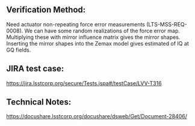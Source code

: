 Verification Method:
---
Need actuator non-repeating force error measurements (LTS-MSS-REQ-0008). We can have some random realizations of the force error map. Multiplying these with mirror influence matrix gives the mirror shapes. Inserting the mirror shapes into the Zemax model gives estimated of IQ at GQ fields.

JIRA test case:
---
https://jira.lsstcorp.org/secure/Tests.jspa#/testCase/LVV-T316

Technical Notes:
---
https://docushare.lsstcorp.org/docushare/dsweb/Get/Document-28406/

